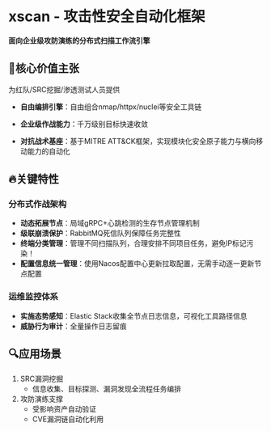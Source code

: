 # xscan - 攻击性安全自动化框架

**面向企业级攻防演练的分布式扫描工作流引擎**



## 🚀核心价值主张

为红队/SRC挖掘/渗透测试人员提供

- **自由编排引擎**：自由组合nmap/httpx/nuclei等安全工具链
- **企业级作战能力**：千万级别目标快速收敛

- **对抗战术基座**：基于MITRE ATT&CK框架，实现模块化安全原子能力与横向移动能力的自动化

## 🔥关键特性

### 分布式作战架构

- **动态拓展节点**：局域gRPC+心跳检测的生存节点管理机制
- **级联崩溃保护**：RabbitMQ死信队列保障任务完整性
- **终端分类管理**：管理不同扫描队列，合理安排不同项目任务，避免IP标记污染！
- **配置信息统一管理**：使用Nacos配置中心更新拉取配置，无需手动逐一更新节点配置

### 运维监控体系

- **实施态势感知**：Elastic Stack收集全节点日志信息，可视化工具路径信息
- **威胁行为审计**：全量操作日志留痕

## 🔍应用场景

1. SRC漏洞挖掘
   - 信息收集、目标探测、漏洞发现全流程任务编排
2. 攻防演练支撑
   - 受影响资产自动验证
   - CVE漏洞链自动化利用
